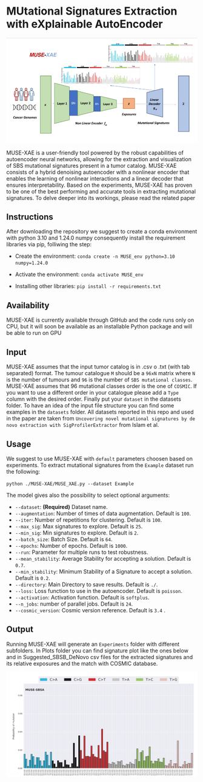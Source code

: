 # MUtational Signatures Extraction with eXplainable AutoEncoder

![](Images/MUSE-XAE.png)

MUSE-XAE is a user-friendly tool powered by the robust capabilities of autoencoder neural networks, allowing for the extraction and visualization of SBS mutational signatures present in a tumor catalog. MUSE-XAE consists of a hybrid denoising autoencoder with a nonlinear encoder that enables the learning of nonlinear interactions and a linear decoder that ensures interpretability. Based on the experiments, MUSE-XAE has proven to be one of the best performing and accurate tools in extracting mutational signatures. To delve deeper into its workings, please read the related paper


## Instructions

After downloading the repository we suggest to create a conda environment with python 3.10 and 1.24.0 numpy consequently install the requirement libraries via pip, folliwing the step:

- Create the environment: `conda create -n MUSE_env python=3.10 numpy=1.24.0`

- Activate the environment: `conda activate MUSE_env `

- Installing other libraries: `pip install -r requirements.txt`

## Availability

MUSE-XAE is currently available through GitHub and the code runs only on CPU, 
but it will soon be available as an installable Python package and will be able to run on GPU


## Input

MUSE-XAE assumes that the input tumor catalog is in .csv o .txt (with tab separated) format.
The tumour catalogue `M` should be a `96xN` matrix where `N` is the number of tumours and `96` is the number of `SBS mutational classes`.
MUSE-XAE assumes that 96 mutational classes order is the one of `COSMIC`. If you want to use a different order in your catalogue please add a `Type` column with the desired order.
Finally put your `dataset` in the datasets folder. To have an idea of the input file structure you can find some examples in the `datasets` folder. 
All datasets reported in this repo and used in the paper are taken from `Uncovering novel mutational signatures by de novo extraction with SigProfilerExtractor` from Islam et al.


## Usage

We suggest to use MUSE-XAE with `default` parameters choosen based on experiments.
To extract mutational signatures from the `Example` dataset run the following:

`python ./MUSE-XAE/MUSE_XAE.py --dataset Example`

The model gives also the possibility to select optional arguments:

- `--dataset`: **(Required)** Dataset name.
- `--augmentation`: Number of times of data augmentation. Default is `100`.
- `--iter`: Number of repetitions for clustering. Default is `100`.
- `--max_sig`: Max signatures to explore. Default is `25`.
- `--min_sig`: Min signatures to explore. Default is `2`.
- `--batch_size`: Batch Size. Default is `64`.
- `--epochs`: Number of epochs. Default is `1000`.
- `--run`: Parameter for multiple runs to test robustness.
- `--mean_stability`: Average Stability for accepting a solution. Default is `0.7`.
- `--min_stability`: Minimum Stability of a Signature to accept a solution. Default is `0.2`.
- `--directory`: Main Directory to save results. Default is `./`.
- `--loss`: Loss function to use in the autoencoder. Default is `poisson`.
- `--activation`: Activation function. Default is `softplus`.
- `--n_jobs`: number of parallel jobs. Default is `24`.
- `--cosmic_version`: Cosmic version reference. Default is `3.4` .


## Output

Running MUSE-XAE will generate an `Experiments` folder with different subfolders.
In Plots folder you can find signature plot like the ones below and in Suggested_SBSB_DeNovo csv files for the extracted signatures and its relative exposures 
and the match with COSMIC database.

![](Images/Plot_signature.png)


